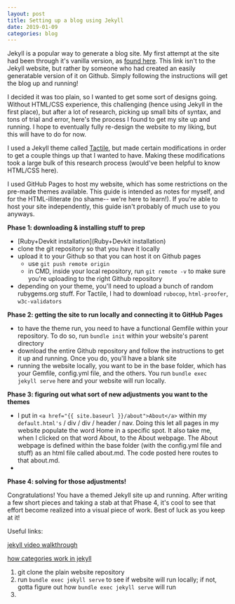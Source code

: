 ```yaml
---
layout: post
title: Setting up a blog using Jekyll
date: 2019-01-09
categories: blog
---
```



Jekyll is a popular way to generate a blog site. My first attempt at the site had been through it's vanilla version, as [found here](https://github.com/barryclark/jekyll-now). This link isn't to the Jekyll website, but rather by someone who had created an easily generatable version of it on Github. Simply following the instructions will get the blog up and running!

I decided it was too plain, so I wanted to get some sort of designs going. Without HTML/CSS experience, this challenging (hence using Jekyll in the first place), but after a lot of research, picking up small  bits of syntax, and tons of trial and error, here's the process I found to get my site up and running. I hope to eventually fully re-design the website to my liking, but this will have to do for now.

I used a Jekyll theme called [Tactile](https://github.com/pages-themes/tactile), but made certain modifications in order to get a couple things up that I wanted to have. Making these modifications took a large bulk of this research process (would've been helpful to know HTML/CSS here).

I used GitHub Pages to host my website, which has some restrictions on the pre-made themes available. This guide is intended as notes for myself, and for the HTML-illiterate (no shame-- we're here to learn!). If you're able to host your site independently, this guide isn't probably of much use to you anyways.

**Phase 1: downloading & installing stuff to prep**
  - [Ruby+Devkit installation](Ruby+Devkit installation)
  - clone the git repository so that you have it locally
  - upload it to your Github so that you can host it on Github pages
    - use `git push remote origin`
    - in CMD, inside your local repository, run `git remote -v` to make sure you're uploading to the right Github repository
  - depending on your theme, you'll need to upload a bunch of random rubygems.org stuff. For Tactile, I had to download `rubocop`, `html-proofer`, `w3c-validators`

**Phase 2: getting the site to run locally and connecting it to GitHub Pages**
  - to have the theme run, you need to have a functional Gemfile within your repository. To do so, run `bundle init` within your website's parent directory
  - download the entire Github repository and follow the instructions to get it up and running. Once you do, you'll have a blank site
  - running the website locally, you want to be in the base folder, which has your Gemfile, config.yml file, and the others. You run `bundle exec jekyll serve` here and your website will run locally.


**Phase 3: figuring out what sort of new adjustments you want to the themes**
- I put in `<a href="{{ site.baseurl }}/about">About</a>` within my `default.html's` <body> / div / div / header / nav. Doing this let all pages in my website populate the word Home in a specific spot. It also take me, when I clicked on that word About, to the About webpage. The About webpage is defined within the base folder (with the config.yml file and stuff) as an html file called about.md. The code posted here routes to that about.md.
-

**Phase 4: solving for those adjustments!**


Congratulations! You have a themed Jekyll site up and running. After writing a few short pieces and taking a stab at that Phase 4, it's cool to see that effort  become realized into a visual piece of work. Best of luck as you keep at it!

Useful links:

[jekyll video walkthrough](https://jekyllrb.com/tutorials/video-walkthroughs/)

[how categories work in jekyll](https://blog.webjeda.com/jekyll-categories/)


1. git clone the plain website repository
2. run `bundle exec jekyll serve` to see if website will run locally; if not, gotta figure out how `bundle exec jekyll serve` will run
3. 
